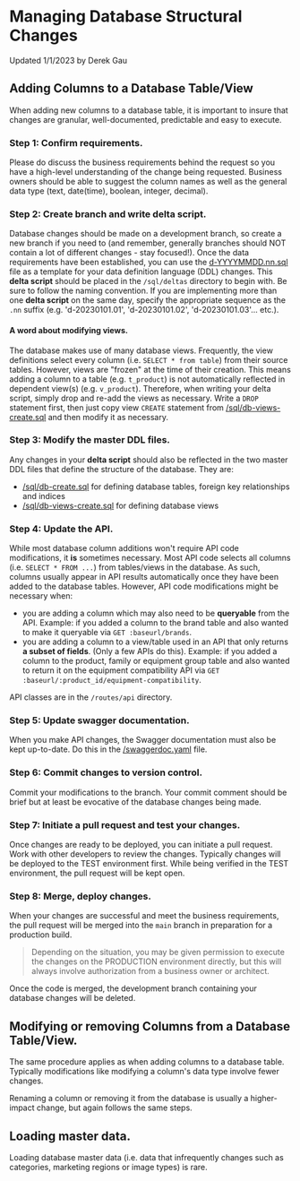 # Managing Database Structural Changes
Updated 1/1/2023 by Derek Gau

## Adding Columns to a Database Table/View

When adding new columns to a database table, it is important to insure that changes are granular, well-documented, predictable and easy to execute.

### Step 1: Confirm requirements.
Please do discuss the business requirements behind the request so you have a high-level understanding of the change being requested. Business owners should be able to suggest the column names as well as the general data type (text, date(time), boolean, integer, decimal). 

### Step 2: Create branch and write delta script.
Database changes should be made on a development branch, so create a new branch if you need to (and remember, generally branches should NOT contain a lot of different changes - stay focused!). Once the data requirements have been established, you can use the [d-YYYYMMDD.nn.sql](/sql/deltas/d-YYYYMMDD.nn.sql) file as a template for your data definition language (DDL) changes. This **delta script** should be placed in the `/sql/deltas` directory to begin with. Be sure to follow the naming convention. If you are implementing more than one **delta script** on the same day, specify the appropriate sequence as the `.nn` suffix (e.g. 'd-20230101.01', 'd-20230101.02', 'd-20230101.03'... etc.).

#### A word about modifying views.

The database makes use of many database views. Frequently, the view definitions select every column (i.e. `SELECT * from table`) from their source tables. However, views are "frozen" at the time of their creation. This means adding a column to a table (e.g. `t_product`) is not automatically reflected in dependent view(s) (e.g. `v_product`). Therefore, when writing your delta script, simply drop and re-add the views as necessary. Write a `DROP` statement first, then just copy view `CREATE` statement from [/sql/db-views-create.sql](/sql/db-views-create.sql) and then modify it as necessary.


### Step 3: Modify the master DDL files.

Any changes in your **delta script** should also be reflected in the two master DDL files that define the structure of the database. They are:

* [/sql/db-create.sql](/sql/db-create.sql) for defining database tables, foreign key relationships and indices
* [/sql/db-views-create.sql](/sql/db-views-create.sql) for defining database views

### Step 4: Update the API.

While most database column additions won't require API code modifications, it **is** sometimes necessary. Most API code selects all columns (i.e. `SELECT * FROM ...`) from tables/views in the database. As such, columns usually appear in API results automatically once they have been added to the database tables. However, API code modifications might be necessary when:

* you are adding a column which may also need to be **queryable** from the API. Example: if you added a column to the brand table and also wanted to make it queryable via `GET :baseurl/brands`.
* you are adding a column to a view/table used in an API that only returns **a subset of fields**. (Only a few APIs do this). Example: if you added a column to the product, family or equipment group table and also wanted to return it on the equipment compatibility API via `GET :baseurl/:product_id/equipment-compatibility`.

API classes are in the `/routes/api` directory.

### Step 5: Update swagger documentation.

When you make API changes, the Swagger documentation must also be kept up-to-date. Do this in the [/swaggerdoc.yaml](/swaggerdoc.yaml) file.

### Step 6: Commit changes to version control.

Commit your modifications to the branch. Your commit comment should be brief but at least be evocative of the database changes being made.

### Step 7: Initiate a pull request and test your changes.

Once changes are ready to be deployed, you can initiate a pull request. Work with other developers to review the changes. Typically changes will be deployed to the TEST environment first. While being verified in the TEST environment, the pull request will be kept open. 

### Step 8: Merge, deploy changes.

When your changes are successful and meet the business requirements, the pull request will be merged into the `main` branch in preparation for a production build. 

> Depending on the situation, you may be given permission to execute the changes on the PRODUCTION environment directly, but this will always involve authorization from a business owner or architect.

Once the code is merged, the development branch containing your database changes will be deleted.

## Modifying or removing Columns from a Database Table/View.

The same procedure applies as when adding columns to a database table. Typically modifications like modifying a column's data type involve fewer changes. 

Renaming a column or removing it from the database is usually a higher-impact change, but again follows the same steps.

## Loading master data.

Loading database master data (i.e. data that infrequently changes such as categories, marketing regions or image types) is rare.
